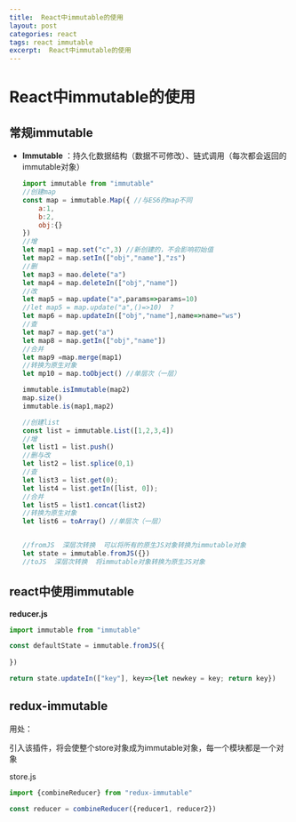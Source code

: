 ```yaml
---
title:  React中immutable的使用
layout: post
categories: react
tags: react immutable
excerpt:  React中immutable的使用
---
```


# React中immutable的使用

## 常规immutable

- **Immutable** ：持久化数据结构（数据不可修改）、链式调用（每次都会返回的immutable对象）

  ```js
  import immutable from "immutable"
  //创建map
  const map = immutable.Map({ //与ES6的map不同
      a:1,
      b:2,
      obj:{}
  })
  //增
  let map1 = map.set("c",3) //新创建的，不会影响初始值
  let map2 = map.setIn(["obj","name"],"zs")
  //删
  let map3 = mao.delete("a")
  let map4 = map.deleteIn(["obj","name"])
  //改
  let map5 = map.update("a",params=>params=10)
  //let map5 = map.update("a",()=>10)  ?
  let map6 = map.updateIn(["obj","name"],name=>name="ws")
  //查
  let map7 = map.get("a")
  let map8 = map.getIn(["obj","name"])
  //合并
  let map9 =map.merge(map1)
  //转换为原生对象
  let mp10 = map.toObject() //单层次（一层）
  
  immutable.isImmutable(map2)
  map.size()
  immutable.is(map1,map2)
  
  //创建list
  const list = immutable.List([1,2,3,4])
  //增
  let list1 = list.push()
  //删与改
  let list2 = list.splice(0,1)
  //查
  let list3 = list.get(0);
  let list4 = list.getIn([list, 0]);
  //合并
  let list5 = list1.concat(list2)
  //转换为原生对象
  let list6 = toArray() //单层次（一层）
  
  
  //fromJS  深层次转换  可以将所有的原生JS对象转换为immutable对象
  let state = immutable.fromJS({})
  //toJS  深层次转换  将immutable对象转换为原生JS对象
  ```

  

## react中使用immutable

**reducer.js**

```js
import immutable from "immutable"

const defaultState = immutable.fromJS({
    
})

return state.updateIn(["key"], key=>{let newkey = key; return key})
```

## redux-immutable

用处：

引入该插件，将会使整个store对象成为immutable对象，每一个模块都是一个对象

store.js

```js
import {combineReducer} from "redux-immutable"

const reducer = combineReducer({reducer1, reducer2})
```


